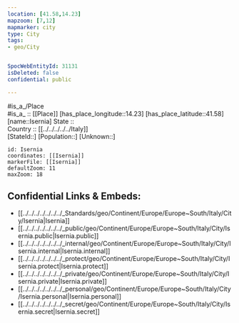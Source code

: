 ```yaml
---
location: [41.58,14.23] 
mapzoom: [7,12] 
mapmarker: city 
type: City
tags:
- geo/City


SpocWebEntityId: 31131
isDeleted: false
confidential: public

---
```

#is_a_/Place  
#is_a_ :: [[Place]] 
[has_place_longitude::14.23] 
[has_place_latitude::41.58] 
[name::Isernia] 
State ::  
Country :: [[../../../../../Italy]]  
[StateId::] 
[Population::] 
[Unknown::] 


```leaflet
id: Isernia
coordinates: [[Isernia]] 
markerFile: [[Isernia]] 
defaultZoom: 11 
maxZoom: 18
```


## Confidential Links & Embeds: 
- [[../../../../../../../_Standards/geo/Continent/Europe/Europe~South/Italy/City/Isernia|Isernia]] 
- [[../../../../../../../_public/geo/Continent/Europe/Europe~South/Italy/City/Isernia.public|Isernia.public]] 
- [[../../../../../../../_internal/geo/Continent/Europe/Europe~South/Italy/City/Isernia.internal|Isernia.internal]] 
- [[../../../../../../../_protect/geo/Continent/Europe/Europe~South/Italy/City/Isernia.protect|Isernia.protect]] 
- [[../../../../../../../_private/geo/Continent/Europe/Europe~South/Italy/City/Isernia.private|Isernia.private]] 
- [[../../../../../../../_personal/geo/Continent/Europe/Europe~South/Italy/City/Isernia.personal|Isernia.personal]] 
- [[../../../../../../../_secret/geo/Continent/Europe/Europe~South/Italy/City/Isernia.secret|Isernia.secret]] 
